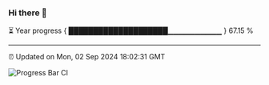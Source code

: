 ### Hi there 👋

⏳ Year progress { ████████████████████▁▁▁▁▁▁▁▁▁▁ } 67.15 %

---

⏰ Updated on Mon, 02 Sep 2024 18:02:31 GMT

![Progress Bar CI](https://github.com/EinsPommes/EinsPommes/blob/main/.github/workflows/main.yml)
